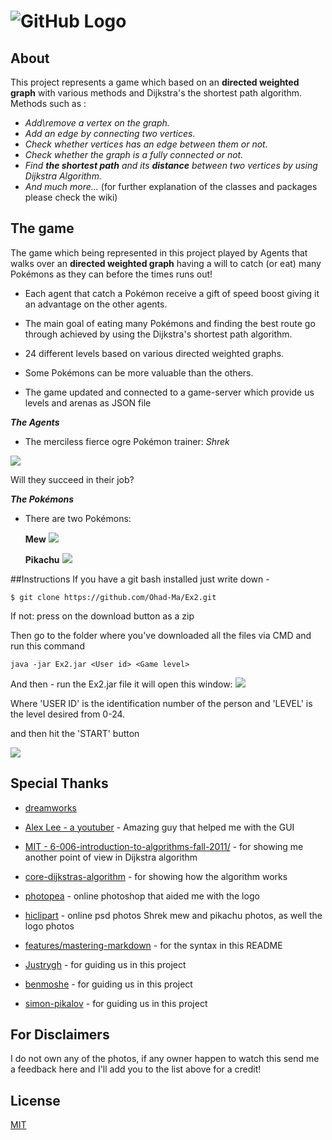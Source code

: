 # ![GitHub Logo](https://imgur.com/08YqOPS.png) 


## About
This project represents a game which based on an **directed weighted graph** with various methods and Dijkstra's 
the shortest path algorithm.  
Methods such as : 
- _Add\remove a vertex on the graph._ 
- _Add an edge by connecting two vertices._ 
- _Check whether vertices has an edge between them or not._  
- _Check whether the graph is a fully connected or not._ 
- _Find **the shortest path** and its **distance** between two vertices by using Dijkstra Algorithm._
- _And much more..._
   (for further explanation of the classes and packages please check the wiki)
  
## The game
The game which being represented in this project played by Agents that walks over an **directed weighted graph**
having a will to catch (or eat) many Pokémons as they can before the times runs out!
 
* Each agent that catch a Pokémon receive a gift of speed boost giving it an advantage on the other agents. 

* The main goal of eating many Pokémons and finding the best route go through achieved by using the Dijkstra's shortest path algorithm.

* 24 different levels based on various directed weighted graphs.

* Some Pokémons can be more valuable than the others.

* The game updated and connected to a game-server which provide us levels and arenas as JSON file 




***The Agents***
- The merciless fierce ogre Pokémon trainer: *Shrek*

![](https://imgur.com/yIthJmU.png) 

Will they succeed in their job?

***The Pokémons***

- There are two Pokémons: 

     **Mew**     ![](https://imgur.com/XbMDUnW.png) 
 
    **Pikachu**  ![](https://imgur.com/4goyQKa.png)
    

##Instructions
If you have a git bash installed just write down - 
```
$ git clone https://github.com/Ohad-Ma/Ex2.git
```
If not:
press on the download button as a zip

Then go to the folder where you've downloaded all the files via CMD and run this command 
```
java -jar Ex2.jar <User id> <Game level> 
```

And then - run the Ex2.jar file it will open this window:
![](https://imgur.com/PNHhjuK.png)

Where 'USER ID' is the identification number of the person and 'LEVEL' is the level desired
from 0-24.

and then hit the 'START' button

![](https://imgur.com/z7LDT9v.gif)

## Special Thanks
* [dreamworks](https://www.dreamworks.com/movies/shrek)
* [Alex Lee - a youtuber](https://www.youtube.com/channel/UC_fFL5jgoCOrwAVoM_fBYwA) - Amazing guy that helped me with the GUI

* [MIT - 6-006-introduction-to-algorithms-fall-2011/](https://ocw.mit.edu/courses/electrical-engineering-and-computer-science/6-006-introduction-to-algorithms-fall-2011/lecture-videos/MIT6_006F11_lec16.pdf) - for showing me another point of view in Dijkstra algorithm

* [core-dijkstras-algorithm](https://www.coursera.org/lecture/advanced-data-structures/core-dijkstras-algorithm-2ctyF) - for showing how the algorithm works

* [photopea](https://www.photopea.com/) - online photoshop that aided me with the logo

* [hiclipart](https://www.hiclipart.com/) - online psd photos Shrek mew and pikachu photos, as well the logo photos 

* [features/mastering-markdown](https://guides.github.com/features/mastering-markdown/) - for the syntax in this README

* [Justrygh](https://github.com/Justrygh) - for guiding us in this project
* [benmoshe](https://github.com/benmoshe) - for guiding us in this project
* [simon-pikalov](https://github.com/simon-pikalov) - for guiding us in this project

## For Disclaimers
I do not own any of the photos, if any owner happen to watch this send me a feedback here and I'll add you to
the list above for a credit!

## License
[MIT](https://choosealicense.com/licenses/mit/)
